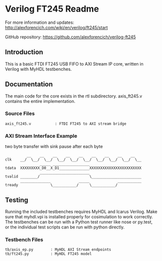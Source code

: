 # Verilog FT245 Readme

For more information and updates: http://alexforencich.com/wiki/en/verilog/ft245/start

GitHub repository: https://github.com/alexforencich/verilog-ft245

## Introduction

This is a basic FTDI FT245 USB FIFO to AXI Stream IP core, written in Verilog
with MyHDL testbenches.

## Documentation

The main code for the core exists in the rtl subdirectory.  axis_ft245.v
contains the entire implementation.  

### Source Files

    axis_ft245.v           : FTDI FT245 to AXI stream bridge

### AXI Stream Interface Example

two byte transfer with sink pause after each byte

              __    __    __    __    __    __    __    __    __
    clk    __/  \__/  \__/  \__/  \__/  \__/  \__/  \__/  \__/  \__
                    _____ _________________
    tdata  XXXXXXXXX_D0__X_D1______________XXXXXXXXXXXXXXXXXXXXXXXX
                    _______________________
    tvalid ________/                       \_______________________
           ______________             _____             ___________
    tready               \___________/     \___________/


## Testing

Running the included testbenches requires MyHDL and Icarus Verilog.  Make sure
that myhdl.vpi is installed properly for cosimulation to work correctly.  The
testbenches can be run with a Python test runner like nose or py.test, or the
individual test scripts can be run with python directly.

### Testbench Files

    tb/axis_ep.py        : MyHDL AXI Stream endpoints
    tb/ft245.py          : MyHDL FT245 model
